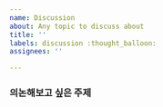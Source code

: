 ```yaml
---
name: Discussion
about: Any topic to discuss about
title: ''
labels: discussion :thought_balloon:
assignees: ''

---
```


### 의논해보고 싶은 주제
